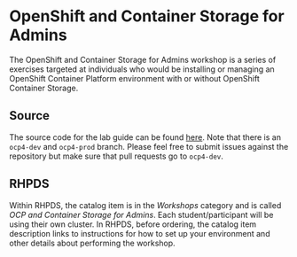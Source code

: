 # OpenShift and Container Storage for Admins

The OpenShift and Container Storage for Admins workshop is a series of
exercises targeted at individuals who would be installing or managing an
OpenShift Container Platform environment with or without OpenShift Container
Storage.

## Source
The source code for the lab guide can be found
[here](https://github.com/openshift/openshift-cns-testdrive/tree/ocp4-prod).
Note that there is an `ocp4-dev` and `ocp4-prod` branch. Please feel free to
submit issues against the repository but make sure that pull requests go to
`ocp4-dev`.

## RHPDS
Within RHPDS, the catalog item is in the _Workshops_ category and is called
_OCP and Container Storage for Admins_. Each student/participant will be
using their own cluster. In RHPDS, before ordering, the catalog item
description links to instructions for how to set up your environment and
other details about performing the workshop.
